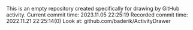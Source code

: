 This is an empty repository created specifically for drawing by GitHub activity.
Current commit time: 2023.11.05 22:25:19
Recorded commit time: 2022.11.21 22:25:14(0)
Look at: github.com/baderik/ActivityDrawer
